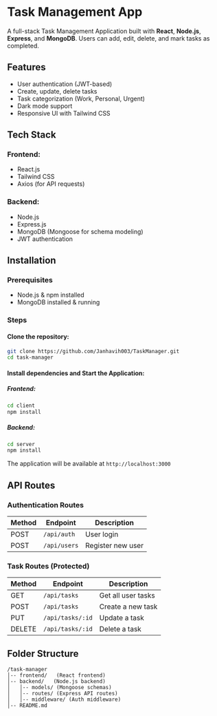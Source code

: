 # Task Management App

A full-stack Task Management Application built with **React**, **Node.js**, **Express**, and **MongoDB**. Users can add, edit, delete, and mark tasks as completed.

## Features
- User authentication (JWT-based)
- Create, update, delete tasks
- Task categorization (Work, Personal, Urgent)
- Dark mode support
- Responsive UI with Tailwind CSS

## Tech Stack
### Frontend:
- React.js
- Tailwind CSS
- Axios (for API requests)

### Backend:
- Node.js
- Express.js
- MongoDB (Mongoose for schema modeling)
- JWT authentication

## Installation

### Prerequisites
- Node.js & npm installed
- MongoDB installed & running

### Steps
#### Clone the repository:
```bash
git clone https://github.com/Janhavih003/TaskManager.git
cd task-manager
```

#### Install dependencies and Start the Application:
##### Frontend:
```bash
cd client
npm install
```

##### Backend:
```bash
cd server
npm install

```


The application will be available at `http://localhost:3000`

## API Routes
### **Authentication Routes**
| Method | Endpoint        | Description              |
|--------|---------------|--------------------------|
| POST   | `/api/auth`   | User login               |
| POST   | `/api/users`  | Register new user        |

### **Task Routes** (Protected)
| Method | Endpoint         | Description            |
|--------|----------------|------------------------|
| GET    | `/api/tasks`   | Get all user tasks     |
| POST   | `/api/tasks`   | Create a new task      |
| PUT    | `/api/tasks/:id` | Update a task         |
| DELETE | `/api/tasks/:id` | Delete a task         |

## Folder Structure
```
/task-manager
│-- frontend/   (React frontend)
│-- backend/   (Node.js backend)
│   │-- models/ (Mongoose schemas)
│   │-- routes/ (Express API routes)
│   │-- middleware/ (Auth middleware)
│-- README.md
```



